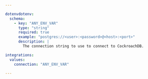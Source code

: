 ```yaml
---

dotenvdotenv:
  schema:
    - key: "ANY_ENV_VAR"
      type: "string"
      required: true
      example: "postgres://<user>:<password>@<host>:<port>"
      description: |
        The connection string to use to connect to CockroachDB.

integrations:
  values:
    connection: "ANY_ENV_VAR"

---
```

